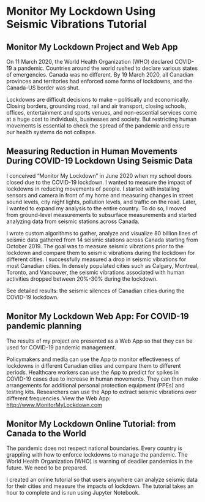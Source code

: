 # Monitor My Lockdown Using Seismic Vibrations Tutorial


## Monitor My Lockdown Project and Web App
On 11 March 2020, the World Health Organization (WHO) declared COVID-19 a pandemic. Countries around the world rushed to declare various states of emergencies. Canada was no different. By 19 March 2020, all Canadian provinces and territories had enforced some forms of lockdowns, and the Canada-US border was shut.

Lockdowns are difficult decisions to make – politically and economically. Closing borders, grounding road, rail and air transport, closing schools, offices, entertainment and sports venues, and non-essential services come at a huge cost to individuals, businesses and society. But restricting human movements is essential to check the spread of the pandemic and ensure our health systems do not collapse.

## Measuring Reduction in Human Movements During COVID-19 Lockdown Using Seismic Data

I conceived “Monitor My Lockdown” in June 2020 when my school doors closed due to the COVID-19 lockdown. I wanted to measure the impact of lockdowns in reducing movements of people. I started with installing sensors and camera in front of my home and measuring changes in street sound levels, city night lights, pollution levels, and traffic on the road. Later, I wanted to expand my analysis to the entire country. To do so, I moved from ground-level measurements to subsurface measurements and started analyzing data from seismic stations across Canada.

I wrote custom algorithms to gather, analyze and visualize 80 billion lines of seismic data gathered from 14 seismic stations across Canada starting from October 2019. The goal was to measure seismic vibrations prior to the lockdown and compare them to seismic vibrations during the lockdown for different cities. I successfully measured a drop in seismic vibrations for most Canadian cities. In densely populated cities such as Calgary, Montreal, Toronto, and Vancouver, the seismic vibrations associated with human activities dropped between 20%-30% during the lockdown.

See detailed results: the seismic silences of Canadian cities during the COVID-19 lockdown.

## Monitor My Lockdown Web App: For COVID-19 pandemic planning

The results of my project are presented as a Web App so that they can be used for COVID-19 pandemic management.

Policymakers and media can use the App to monitor effectiveness of lockdowns in different Canadian cities and compare them to different periods.
Healthcare workers can use the App to predict for spikes in COVID-19 cases due to increase in human movements. They can then make arrangements for additional personal protection equipment (PPEs) and testing kits.
Researchers can use the App to extract seismic vibrations over different frequencies.
View the Web App: http://www.MonitorMyLockdown.com

## Monitor My Lockdown Online Tutorial: from Canada to the World

The pandemic does not respect national boundaries. Every country is grappling with how to enforce lockdowns to manage the pandemic. The World Health Organization (WHO) is warning of deadlier pandemics in the future. We need to be prepared.

I created an online tutorial so that users anywhere can analyze seismic data for their cities and measure the impacts of lockdown. The tutorial takes an hour to complete and is run using Jupyter Notebook.

